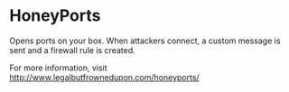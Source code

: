 # HoneyPorts
Opens ports on your box.  When attackers connect, a custom message is sent and a firewall rule is created.

For more information, visit http://www.legalbutfrownedupon.com/honeyports/
